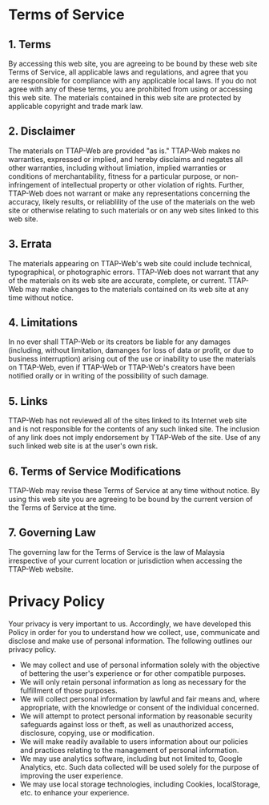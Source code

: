 # Terms of Service

## 1. Terms

By accessing this web site, you are agreeing to be bound by these web site Terms of Service, all applicable laws and regulations, and agree that you are responsible for compliance with any applicable local laws. If you do not agree with any of these terms, you are prohibited from using or accessing this web site. The materials contained in this web site are protected by applicable copyright and trade mark law.

## 2. Disclaimer

The materials on TTAP-Web are provided "as is." TTAP-Web makes no warranties, expressed or implied, and hereby disclaims and negates all other warranties, including without limiation, implied warranties or conditions of merchantability, fitness for a particular purpose, or non-infringement of intellectual property or other violation of rights. Further, TTAP-Web does not warrant or make any representations concerning the accuracy, likely results, or reliablility of the use of the materials on the web site or otherwise relating to such materials or on any web sites linked to this web site.

## 3. Errata

The materials appearing on TTAP-Web's web site could include technical, typographical, or photographic errors. TTAP-Web does not warrant that any of the materials on its web site are accurate, complete, or current. TTAP-Web may make changes to the materials contained on its web site at any time without notice.

## 4. Limitations

In no ever shall TTAP-Web or its creators be liable for any damages (including, without limitation, damanges for loss of data or profit, or due to business interruption) arising out of the use or inability to use the materials on TTAP-Web, even if TTAP-Web or TTAP-Web's creators have been notified orally or in writing of the possibility of such damage.

## 5. Links

TTAP-Web has not reviewed all of the sites linked to its Internet web site and is not responsible for the contents of any such linked site. The inclusion of any link does not imply endorsement by TTAP-Web of the site. Use of any such linked web site is at the user's own risk.

## 6. Terms of Service Modifications

TTAP-Web may revise these Terms of Service at any time without notice. By using this web site you are agreeing to be bound by the current version of the Terms of Service at the time.

## 7. Governing Law

The governing law for the Terms of Service is the law of Malaysia irrespective of your current location or jurisdiction when accessing the TTAP-Web website.

# Privacy Policy

Your privacy is very important to us. Accordingly, we have developed this Policy in order for you to understand how we collect, use, communicate and disclose and make use of personal information. The following outlines our privacy policy.

- We may collect and use of personal information solely with the objective of bettering the user's experience or for other compatible purposes.
- We will only retain personal information as long as necessary for the fulfillment of those purposes.
- We will collect personal information by lawful and fair means and, where appropriate, with the knowledge or consent of the individual concerned.
- We will attempt to protect personal information by reasonable security safeguards against loss or theft, as well as unauthorized access, disclosure, copying, use or modification.
- We will make readily available to users information about our policies and practices relating to the management of personal information.
- We may use analytics software, including but not limited to, Google Analytics, etc. Such data collected will be used solely for the purpose of improving the user experience.
- We may use local storage technologies, including Cookies, localStorage, etc. to enhance your experience.
